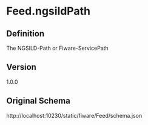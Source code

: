# Feed.ngsildPath

## Definition
The NGSILD-Path or Fiware-ServicePath

## Version
1.0.0

## Original Schema
http://localhost:10230/static/fiware/Feed/schema.json
